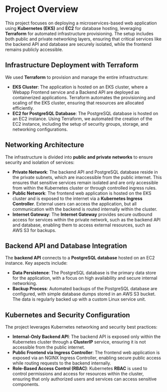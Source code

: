 # Project Overview

This project focuses on deploying a microservices-based web application using **Kubernetes (EKS)** and **EC2** for database hosting, leveraging **Terraform** for automated infrastructure provisioning. The setup includes both public and private networking layers, ensuring that critical services like the backend API and database are securely isolated, while the frontend remains publicly accessible.

## Infrastructure Deployment with Terraform

We used **Terraform** to provision and manage the entire infrastructure:
- **EKS Cluster**: The application is hosted on an EKS cluster, where a Webapp Frontend service and a Backend API are deployed as containerized applications. Terraform automates the provisioning and scaling of the EKS cluster, ensuring that resources are allocated efficiently.
- **EC2 for PostgreSQL Database**: The PostgreSQL database is hosted on an EC2 instance. Using Terraform, we automated the creation of the EC2 instance, including the setup of security groups, storage, and networking configurations.

## Networking Architecture

The infrastructure is divided into **public and private networks** to ensure security and isolation of services:
- **Private Network**: The backend API and PostgreSQL database reside in the private subnets, which are inaccessible from the public internet. This ensures that sensitive services remain isolated and are only accessible from within the Kubernetes cluster or through controlled ingress rules.
- **Public Network**: The frontend web application is hosted on the EKS cluster and is exposed to the internet via a **Kubernetes Ingress Controller**. External users can access the application, but all communication with the backend is routed internally within the cluster.
- **Internet Gateway**: The **Internet Gateway** provides secure outbound access for services within the private network, such as the backend API and database, enabling them to access external resources, such as AWS S3 for backups.

## Backend API and Database Integration

The **backend API** connects to a **PostgreSQL database** hosted on an EC2 instance. Key aspects include:
- **Data Persistence**: The PostgreSQL database is the primary data store for the application, with a focus on high availability and secure internal networking.
- **Backup Process**: Automated backups of the PostgreSQL database are configured, with simple database dumps stored in an AWS S3 bucket. The data is regularly backed up with a custom Linux service unit.

## Kubernetes and Security Configuration

The project leverages Kubernetes networking and security best practices:
- **Internal-Only Backend API**: The backend API is exposed only within the Kubernetes cluster through a **ClusterIP** service, ensuring it is not accessible from the public internet.
- **Public Frontend via Ingress Controller**: The frontend web application is exposed via an NGINX Ingress Controller, enabling secure public access while routing requests to the backend internally.
- **Role-Based Access Control (RBAC)**: Kubernetes **RBAC** is used to control permissions and access for resources within the cluster, ensuring that only authorized users and services can access sensitive components.
